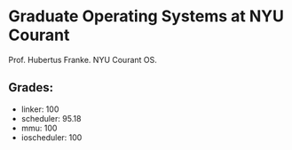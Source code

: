 # Graduate Operating Systems at NYU Courant

Prof. Hubertus Franke. NYU Courant OS.

## Grades:

- linker: 100
- scheduler: 95.18
- mmu: 100
- ioscheduler: 100
